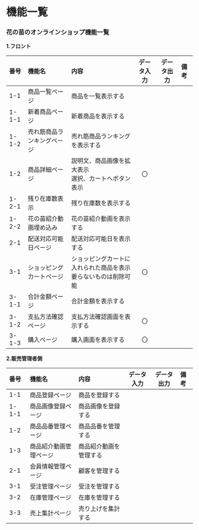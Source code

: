 # 機能一覧 
### 花の苗のオンラインショップ機能一覧 
**1.フロント** 

|番号|機能名|内容|データ入力|データ出力|備考| 
|:---|:---|:---|:---:|:---:|:---| 
|1-1|商品一覧ページ|商品を一覧表示する|||| 
|1-1-1|新着商品ページ|新着商品を表示する|||| 
|1-1-2|売れ筋商品ランキングページ|売れ筋商品ランキングを表示する|||| 
|1-2|商品詳細ページ|説明文、商品画像を拡大表示<br>選択、カートへボタン表示|〇||| 
|1-2-1|残り在庫数表示|残り在庫数を表示する|||| 
|1-2-2|花の苗紹介動画埋め込み|花の苗紹介動画を表示する||||
|2-1|配送対応可能日ページ|配送対応可能日を表示する|||| 
|3-1|ショッピングカートページ|ショッピングカートに入れられた商品を表示<br>要らないものは削除可能|〇||| 
|3-1-1|合計金額ページ|合計金額を表示する|||| 
|3-1-2|支払方法確認ページ|支払方法確認画面を表示する|〇||| 
|3-1-3|購入ページ|購入画面を表示する|〇||| 

**2.販売管理者側** 

|番号|機能名|内容|データ入力|データ出力|備考| 
|:---|:---|:---|:---:|:---:|:---| 
|1-1|商品登録ページ|商品を登録する|||| 
|1-1-1|商品画像登録ページ|商品画像を登録する||||
|1-2|商品品番管理ページ|商品品番を管理する||||
|1-3|商品紹介動画管理ページ|商品紹介動画を管理する||||
|2-1|会員情報管理ページ|顧客を管理する|||| 
|3-1|受注管理ページ|受注を管理する||||
|3-2|在庫管理ページ|在庫を管理する||||
|3-3|売上集計ページ|売り上げを集計する|||| 
